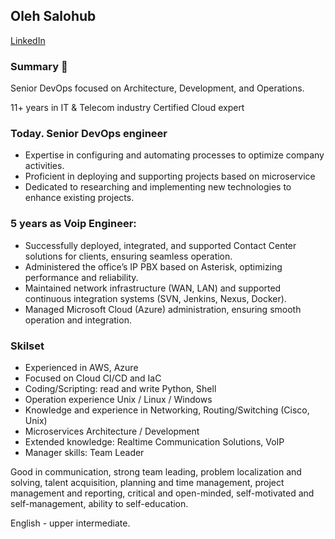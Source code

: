 ## Oleh Salohub 
[LinkedIn](https://www.linkedin.com/in/oleh-salohub-devops)

### Summary 👋

Senior DevOps focused on Architecture, Development, and Operations.

11+ years in IT & Telecom industry
Certified Cloud expert

### Today. Senior DevOps engineer
- Expertise in configuring and automating processes to optimize company activities.
- Proficient in deploying and supporting projects based on microservice
- Dedicated to researching and implementing new technologies to enhance existing projects.

### 5 years as Voip Engineer:
- Successfully deployed, integrated, and supported Contact Center solutions for clients, ensuring seamless operation.
- Administered the office’s IP PBX based on Asterisk, optimizing performance and reliability.
- Maintained network infrastructure (WAN, LAN) and supported continuous integration systems (SVN, Jenkins, Nexus, Docker).
- Managed Microsoft Cloud (Azure) administration, ensuring smooth operation and integration.

### Skilset
- Experienced in  AWS, Azure
- Focused on Cloud CI/CD and IaC
- Coding/Scripting: read and write Python, Shell
- Operation experience Unix / Linux / Windows
- Knowledge and experience in Networking, Routing/Switching (Cisco, Unix)
- Microservices Architecture / Development
- Extended knowledge: Realtime Communication Solutions, VoIP
- Manager skills: Team Leader

Good in communication, strong team leading, problem localization and solving, talent acquisition, planning and time management, project management and reporting, critical and open-minded, self-motivated and self-management, ability to self-education.

English - upper intermediate.

